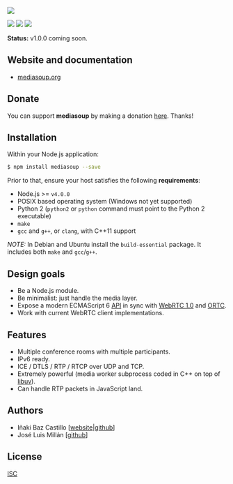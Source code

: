 [![][mediasoup-banner]][mediasoup-website]

[![][npm-shield-mediasoup]][npm-mediasoup]
[![][travis-ci-shield-mediasoup]][travis-ci-mediasoup]
[![][codacy-grade-shield-mediasoup]][codacy-grade-mediasoup]


**Status:** v1.0.0 coming soon.


## Website and documentation

* [mediasoup.org][mediasoup-website]


## Donate

You can support **mediasoup** by making a donation [here][paypal-url]. Thanks!


## Installation

Within your Node.js application:

```bash
$ npm install mediasoup --save
```

Prior to that, ensure your host satisfies the following **requirements**:

* Node.js >= `v4.0.0`
* POSIX based operating system (Windows not yet supported)
* Python 2 (`python2` or `python` command must point to the Python 2 executable)
* `make`
* `gcc` and `g++`, or `clang`, with C++11 support

*NOTE:* In Debian and Ubuntu install the `build-essential` package. It includes both `make` and `gcc`/`g++`.


## Design goals

* Be a Node.js module.
* Be minimalist: just handle the media layer.
* Expose a modern ECMAScript 6 [API](https://mediasoup.org/api/) in sync with [WebRTC 1.0](https://w3c.github.io/webrtc-pc/) and [ORTC](http://ortc.org/).
* Work with current WebRTC client implementations.


## Features

* Multiple conference rooms with multiple participants.
* IPv6 ready.
* ICE / DTLS / RTP / RTCP over UDP and TCP.
* Extremely powerful (media worker subprocess coded in C++ on top of [libuv](http://libuv.org)).
* Can handle RTP packets in JavaScript land.


## Authors

* Iñaki Baz Castillo [[website](https://inakibaz.me)|[github](https://github.com/ibc/)]
* José Luis Millán [[github](https://github.com/jmillan/)]


## License

[ISC](./LICENSE)




[mediasoup-banner]: https://raw.githubusercontent.com/ibc/mediasoup-website/master/_art/mediasoup_banner.png
[mediasoup-website]: https://mediasoup.org
[travis-ci-shield-mediasoup]: https://img.shields.io/travis/ibc/mediasoup/master.svg
[travis-ci-mediasoup]: http://travis-ci.org/ibc/mediasoup
[npm-shield-mediasoup]: https://img.shields.io/npm/v/mediasoup.svg
[npm-mediasoup]: https://npmjs.org/package/mediasoup
[codacy-grade-shield-mediasoup]: https://img.shields.io/codacy/grade/3c8b9efc83674b6189707ab4188cfb2b.svg
[codacy-grade-mediasoup]: https://www.codacy.com/app/ibc/mediasoup
[paypal-url]: https://paypal.me/inakibazcastillo/100
